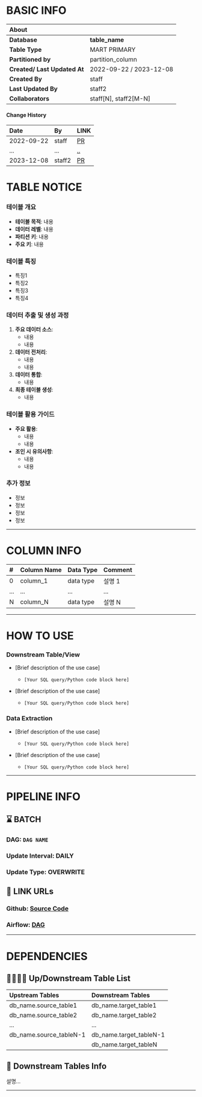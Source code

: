 # BASIC INFO

|**About**| |
| :--- | :--- |
|**Database**|**table_name**|
|**Table Type**|MART PRIMARY|
|**Partitioned by**|partition_column |
|**Created/ Last Updated At**|2022-09-22 / 2023-12-08|
|**Created By**|staff|
|**Last Updated By**|staff2|
|**Collaborators**|staff[N], staff2[M-N]|
  
#### Change History
|**Date**|**By**|**LINK**|
| :--- | :--- | :--- |
|2022-09-22|staff|[PR](https://github.com/owner/reponame/commit/id)|
|...|...|[..](link)|
|2023-12-08|staff2|[PR](https://github.com/owner/reponame/commit/id)|
  
  
# TABLE NOTICE

### 테이블 개요

*   **테이블 목적**: 내용
*   **데이터 레벨**: 내용
*   **파티션 키**: 내용
*   **주요 키**: 내용

### 테이블 특징
* 특징1
* 특징2
* 특징3
* 특징4

### 데이터 추출 및 생성 과정

1.  **주요 데이터 소스**:
    *   내용
    *   내용
2.  **데이터 전처리**:
    *   내용
    *   내용
3.  **데이터 통합**:
    *   내용
4.  **최종 테이블 생성**:
    *   내용

### 테이블 활용 가이드

*   **주요 활용**:
    *   내용
    *   내용
*   **조인 시 유의사항**:
    *   내용
    *   내용

### 추가 정보

*   정보
*   정보
*   정보
*   정보 
    
---
# COLUMN INFO

|#|Column Name|Data Type|Comment|
| :--- | :--- | :--- | :--- |
|0|column_1|data type|설명 1|
|...|...|...|...|
|N|column_N|data type|설명 N|
  
    
---
# HOW TO USE

### Downstream Table/View
- [Brief description of the use case]
    - ```sql/py
      [Your SQL query/Python code block here]
      ```
- [Brief description of the use case]
    - ```sql/py
      [Your SQL query/Python code block here]
      ```

### Data Extraction
- [Brief description of the use case]
    - ```sql/py
      [Your SQL query/Python code block here]
      ```
- [Brief description of the use case]     
    - ```sql/py
      [Your SQL query/Python code block here]
      ```
    
---
# PIPELINE INFO

## ⌛️ BATCH

### DAG: `DAG NAME`

### Update Interval: DAILY

### Update Type: OVERWRITE
  
  
## 📍 LINK URLs

### Github: [Source Code](https://github.com/owner/reponame/src/source_code.py)

### Airflow: [DAG](https://github.com/owner/reponame2/src/airflow_dag.py)
  
    
---
# DEPENDENCIES

## 👨‍👩‍👧‍👦 Up/Downstream Table List

|Upstream Tables|Downstream Tables|
| :--- | :--- |
|db_name.source_table1|db_name.target_table1|
|db_name.source_table2|db_name.target_table2|
|...|...|
|db_name.source_tableN-1|db_name.target_tableN-1|
||db_name.target_tableN|

## 🐤 Downstream Tables Info

설명...
    
---  